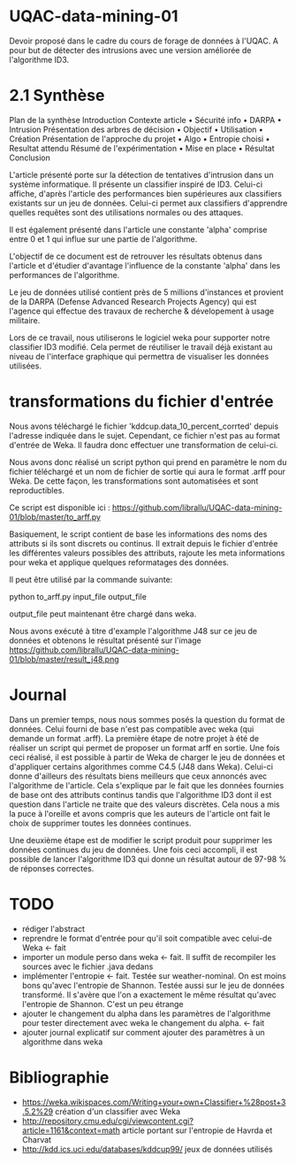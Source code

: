 # UQAC-data-mining-01
Devoir proposé dans le cadre du cours de forage de données à l'UQAC. A pour but de détecter des intrusions avec une version améliorée de l'algorithme ID3.

# 2.1 Synthèse
Plan de la synthèse
Introduction
Contexte article
•	Sécurité info
•	DARPA
•	Intrusion
Présentation des arbres de décision
•	Objectif
•	Utilisation
•	Création
Présentation de l'approche du projet
•	Algo
•	Entropie choisi
•	Resultat attendu
Résumé de l'expérimentation
•	Mise en place
•	Résultat
Conclusion


L'article présenté porte sur la détection de tentatives d'intrusion dans un système informatique. Il présente un classifier inspiré de ID3. Celui-ci affiche, d'après l'article des performances bien supérieures aux classifiers existants sur un jeu de données. Celui-ci permet aux classifiers d'apprendre quelles requêtes sont des utilisations normales ou des attaques. 

Il est également présenté dans l'article une constante 'alpha' comprise entre 0 et 1 qui influe sur une partie de l'algorithme.

L'objectif de ce document est de retrouver les résultats obtenus dans l'article et d'étudier d'avantage l'influence de la constante 'alpha' dans les performances de l'algorithme.

Le jeu de données utilisé contient près de 5 millions d'instances et provient de la DARPA (Defense Advanced Research Projects Agency) qui est l'agence qui effectue des travaux de recherche & dévelopement à usage militaire. 


Lors de ce travail, nous utiliserons le logiciel weka pour supporter notre classifier ID3 modifié. Cela permet de réutiliser le travail déjà existant au niveau de l'interface graphique qui permettra de visualiser les données utilisées.


# transformations du fichier d'entrée

Nous avons téléchargé le fichier 'kddcup.data_10_percent_corrted' depuis l'adresse indiquée dans le sujet. Cependant, ce
fichier n'est pas au format d'entrée de Weka. Il faudra donc effectuer une transformation de celui-ci.

Nous avons donc réalisé un script python qui prend en paramètre le nom du fichier téléchargé et un nom de fichier de sortie qui aura le format .arff pour Weka. De cette façon, les transformations sont automatisées et sont reproductibles.

Ce script est disponible ici : https://github.com/librallu/UQAC-data-mining-01/blob/master/to_arff.py

Basiquement, le script contient de base les informations des noms des attributs si ils sont discrets ou continus.
Il extrait depuis le fichier d'entrée les différentes valeurs possibles des attributs, rajoute les meta informations
pour weka et applique quelques reformatages des données.


Il peut être utilisé par la commande suivante: 

  python to_arff.py input_file output_file

output_file peut maintenant être chargé dans weka.

Nous avons exécuté à titre d'example l'algorithme J48 sur ce jeu de données et obtenons le résultat présenté sur l'image https://github.com/librallu/UQAC-data-mining-01/blob/master/result_j48.png

# Journal

Dans un premier temps, nous nous sommes posés la question du format de données. Celui fourni de base n'est pas compatible avec weka (qui demande un format .arff). La première étape de notre projet à été de réaliser un script
qui permet de proposer un format arff en sortie. Une fois ceci réalisé, il est possible à partir de Weka de charger
le jeu de données et d'appliquer certains algorithmes comme C4.5 (J48 dans Weka). Celui-ci donne d'ailleurs des résultats biens meilleurs que ceux annoncés avec l'algorithme de l'article. Cela s'explique par le fait que les données fournies de base ont des attributs continus tandis que l'algorithme ID3 dont il est question dans l'article ne traite
que des valeurs discrètes. Cela nous a mis la puce à l'oreille et avons compris que les auteurs de l'article ont fait le choix de supprimer toutes les données continues.

Une deuxième étape est de modifier le script produit pour supprimer les données continues du jeu de données.
Une fois ceci accompli, il est possible de lancer l'algorithme ID3 qui donne un résultat autour de 97-98 % de
réponses correctes.

# TODO

- rédiger l'abstract
- reprendre le format d'entrée pour qu'il soit compatible avec celui-de Weka <- fait
- importer un module perso dans weka <- fait. Il suffit de recompiler les sources avec le fichier .java dedans
- implémenter l'entropie <- fait. Testée sur weather-nominal. On est moins bons qu'avec l'entropie de Shannon.
  Testée aussi sur le jeu de données transformé. Il s'avère que l'on a exactement le même résultat qu'avec l'entropie
  de Shannon. C'est un peu étrange
- ajouter le changement du alpha dans les paramètres de l'algorithme pour tester directement avec weka le changement du
  alpha. <- fait
- ajouter journal explicatif sur comment ajouter des paramètres à un algorithme dans weka

# Bibliographie

- https://weka.wikispaces.com/Writing+your+own+Classifier+%28post+3.5.2%29
  création d'un classifier avec Weka
- http://repository.cmu.edu/cgi/viewcontent.cgi?article=1161&context=math
  article portant sur l'entropie de Havrda et Charvat
- http://kdd.ics.uci.edu/databases/kddcup99/
  jeux de données utilisés
